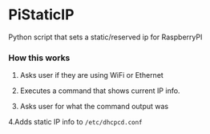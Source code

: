 # PiStaticIP
Python script that sets a static/reserved ip for RaspberryPI

### How this works

1. Asks user if they are using WiFi or Ethernet

2. Executes a command that shows current IP info.

3. Asks user for what the command output was

4.Adds static IP info to `/etc/dhcpcd.conf`
